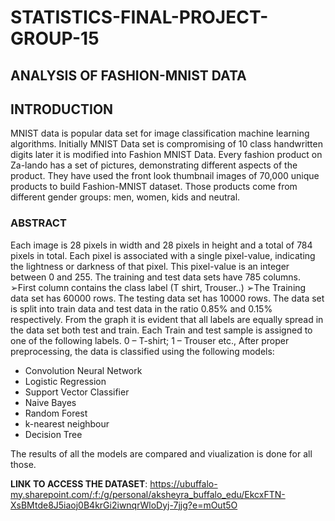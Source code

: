 # STATISTICS-FINAL-PROJECT-GROUP-15
## ANALYSIS OF FASHION-MNIST DATA

## INTRODUCTION

MNIST data is popular data set for image classification machine learning algorithms. Initially MNIST Data set is compromising of 10 class handwritten digits later it is modified into Fashion MNIST Data. Every fashion product on Za-lando has a set of pictures, demonstrating different aspects of the product.
They have used the front look thumbnail images of 70,000 unique products to build Fashion-MNIST dataset. Those products come from different gender groups: men, women, kids and neutral.


### ABSTRACT

Each image is 28 pixels in width and 28 pixels in height and a total of 784 pixels in total. Each pixel is associated with a single pixel-value, indicating the lightness or darkness of that pixel. This pixel-value is an integer between 0 and 255. The training and test data sets have 785 columns. ➢First column contains the class label (T shirt, Trouser..) ➢The Training data set has 60000 rows. The testing data set has 10000 rows. The data set is split into train data and test data in the ratio 0.85% and 0.15% respectively. From the graph it is evident that all labels are equally spread in the data set both test and train. Each Train and test sample is assigned to one of the following labels. 0 – T-shirt; 1 – Trouser etc., After proper preprocessing, the data is classified using the following models:

- Convolution Neural Network
- Logistic Regression
- Support Vector Classifier
- Naive Bayes
- Random Forest
- k-nearest neighbour
- Decision Tree 

The results of all the models are compared and viualization is done for all those. 

**LINK TO ACCESS THE DATASET**: https://ubuffalo-my.sharepoint.com/:f:/g/personal/aksheyra_buffalo_edu/EkcxFTN-XsBMtde8J5iaoj0B4krGi2iwnqrWloDyj-7jjg?e=mOut5O

